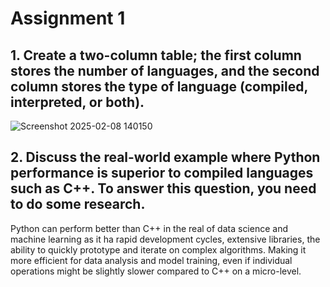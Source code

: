 # Assignment 1
## 1. Create a two-column table; the first column stores the number of languages, and the second column stores the type of language (compiled, interpreted, or both).
![Screenshot 2025-02-08 140150](https://github.com/user-attachments/assets/40cf5ea4-6cec-465f-b811-bdf868d065b6)

## 2. Discuss the real-world example where Python performance is superior to compiled languages such as C++. To answer this question, you need to do some research.
Python can perform better than C++ in the real of data science and machine learning as it ha rapid development cycles, extensive libraries, the ability to quickly prototype and iterate on complex algorithms. Making it more efficient for data analysis and model training, even if individual operations might be slightly slower compared to C++ on a micro-level.
